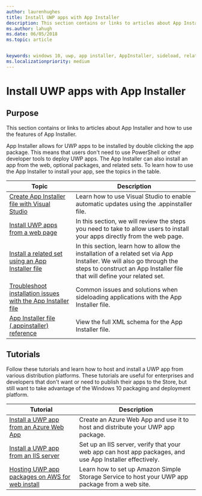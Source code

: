 ```yaml
---
author: laurenhughes
title: Install UWP apps with App Installer
description: This section contains or links to articles about App Installer and how to use the features of App Installer.
ms.author: lahugh
ms.date: 06/05/2018
ms.topic: article


keywords: windows 10, uwp, app installer, AppInstaller, sideload, related set, optional packages
ms.localizationpriority: medium
---
```


# Install UWP apps with App Installer

## Purpose
This section contains or links to articles about App Installer and how to use the features of App Installer. 

App Installer allows for UWP apps to be installed by double clicking the app package. This means that users don't need to use PowerShell or other developer tools to deploy UWP apps. The App Installer can also install an app from the web, optional packages, and related sets. To learn how to use the App Installer to install your app, see the topics in the table.

| Topic | Description |
|-------|-------------|
| [Create App Installer file with Visual Studio](create-appinstallerfile-vs.md)| Learn how to use Visual Studio to enable automatic updates using the .appinstaller file. |
| [Install UWP apps from a web page](installing-UWP-apps-web.md) | In this section, we will review the steps you need to take to allow users to install your apps directly from the web page. |
| [Install a related set using an App Installer file](install-related-set.md) | In this section, learn how to allow the installation of a related set via App Installer. We will also go through the steps to construct an App Installer file that will define your related set. |
| [Troubleshoot installation issues with the App Installer file](troubleshoot-appinstaller-issues.md) | Common issues and solutions when sideloading applications with the App Installer file. |
| [App Installer file (.appinstaller) reference](https://docs.microsoft.com/uwp/schemas/appinstallerschema/app-installer-file) | View the full XML schema for the App Installer file. |

## Tutorials 

Follow these tutorials and learn how to host and install a UWP app from various distribution platforms. These tutorials are useful for enterprises and developers that don't want or need to publish their apps to the Store, but still want to take advantage of the Windows 10 packaging and deployment platform.

| Tutorial | Description |
|----------|-------------|
| [Install a UWP app from an Azure Web App](web-install-azure.md) | Create an Azure Web App and use it to host and distribute your UWP app package. |
| [Install a UWP app from an IIS server](web-install-IIS.md) | Set up an IIS server, verify that your web app can host app packages, and use App Installer effectively. |
| [Hosting UWP app packages on AWS for web install](web-install-aws.md) | Learn how to set up Amazon Simple Storage Service to host your UWP app package from a web site. |

